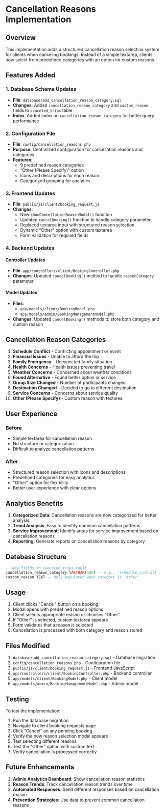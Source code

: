 # Cancellation Reasons Implementation

## Overview
This implementation adds a structured cancellation reason selection system for clients when canceling bookings. Instead of a simple textarea, clients now select from predefined categories with an option for custom reasons.

## Features Added

### 1. Database Schema Updates
- **File**: `database/add_cancellation_reason_category.sql`
- **Changes**: Added `cancellation_reason_category` and `custom_reason` fields to `canceled_trips` table
- **Index**: Added index on `cancellation_reason_category` for better query performance

### 2. Configuration File
- **File**: `config/cancellation_reasons.php`
- **Purpose**: Centralized configuration for cancellation reasons and categories
- **Features**: 
  - 9 predefined reason categories
  - "Other (Please Specify)" option
  - Icons and descriptions for each reason
  - Categorized grouping for analytics

### 3. Frontend Updates
- **File**: `public/js/client/booking_request.js`
- **Changes**:
  - New `showCancellationReasonModal()` function
  - Updated `cancelBooking()` function to handle category parameter
  - Replaced textarea input with structured reason selection
  - Dynamic "Other" option with custom textarea
  - Form validation for required fields

### 4. Backend Updates

#### Controller Updates
- **File**: `app/controllers/client/BookingController.php`
- **Changes**: Updated `cancelBooking()` method to handle `reasonCategory` parameter

#### Model Updates
- **Files**: 
  - `app/models/client/BookingModel.php`
  - `app/models/admin/BookingManagementModel.php`
- **Changes**: Updated `cancelBooking()` methods to store both category and custom reason

## Cancellation Reason Categories

1. **Schedule Conflict** - Conflicting appointment or event
2. **Financial Issues** - Unable to afford the trip
3. **Family Emergency** - Unexpected family situation
4. **Health Concerns** - Health issues preventing travel
5. **Weather Concerns** - Concerned about weather conditions
6. **Found Alternative** - Found better option or service
7. **Group Size Changed** - Number of participants changed
8. **Destination Changed** - Decided to go to different destination
9. **Service Concerns** - Concerns about service quality
10. **Other (Please Specify)** - Custom reason with textarea

## User Experience

### Before
- Simple textarea for cancellation reason
- No structure or categorization
- Difficult to analyze cancellation patterns

### After
- Structured reason selection with icons and descriptions
- Predefined categories for easy analytics
- "Other" option for flexibility
- Better user experience with clear options

## Analytics Benefits

1. **Categorized Data**: Cancellation reasons are now categorized for better analysis
2. **Trend Analysis**: Easy to identify common cancellation patterns
3. **Service Improvement**: Identify areas for service improvement based on cancellation reasons
4. **Reporting**: Generate reports on cancellation reasons by category

## Database Structure

```sql
-- New fields in canceled_trips table
cancellation_reason_category VARCHAR(100) -- e.g., 'schedule_conflict', 'financial_issues'
custom_reason TEXT -- Only populated when category is 'other'
```

## Usage

1. Client clicks "Cancel" button on a booking
2. Modal opens with predefined reason options
3. Client selects appropriate reason or chooses "Other"
4. If "Other" is selected, custom textarea appears
5. Form validates that a reason is selected
6. Cancellation is processed with both category and reason stored

## Files Modified

1. `database/add_cancellation_reason_category.sql` - Database migration
2. `config/cancellation_reasons.php` - Configuration file
3. `public/js/client/booking_request.js` - Frontend JavaScript
4. `app/controllers/client/BookingController.php` - Backend controller
5. `app/models/client/BookingModel.php` - Client model
6. `app/models/admin/BookingManagementModel.php` - Admin model

## Testing

To test the implementation:
1. Run the database migration
2. Navigate to client booking requests page
3. Click "Cancel" on any pending booking
4. Verify the new reason selection modal appears
5. Test selecting different reasons
6. Test the "Other" option with custom text
7. Verify cancellation is processed correctly

## Future Enhancements

1. **Admin Analytics Dashboard**: Show cancellation reason statistics
2. **Reason Trends**: Track cancellation reason trends over time
3. **Automated Responses**: Send different responses based on cancellation reason
4. **Prevention Strategies**: Use data to prevent common cancellation reasons
